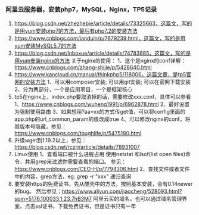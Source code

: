 ### 阿里云服务器，安装php7，MySQL，Nginx，TP5记录
1. https://blog.csdn.net/zhezhebie/article/details/73325663，这篇文，写的是用yum安装php7的方法，最后有php7.2的安装方法
2. https://www.cnblogs.com/ianduin/p/7679239.html，这篇文，写的是用yum安装MySQL5.7的方法
3. https://blog.csdn.net/lnboxue/article/details/74783885，这篇文，写的是用yum安装nginx的方法
	关于nginx的使用：
	1、这个是nginx的conf详解：https://www.cnblogs.com/zhang-shijie/p/5428640.html
4. https://www.kancloud.cn/manual/thinkphp5/118006，这篇文章，是tp5官网的安装方法
	1、可以用composer安装; 可以用git安装; 可以在官网下载安装
	2、分为两部分，一个是应用项目，一个是框架核心
5. tp5在nginx上，index.php要取消掉的话，需要修改xxx.conf，具体可以参看
	1、https://www.cnblogs.com/wuheng1991/p/6962878.html
	2、最好设置为强制使用路由
	3、如果想用?aa=xx的方式传get值，可以将config里面的app.php的url_common_param的值改成true
	4、可以修改nginx的conf，将其版本号隐藏，参见：https://www.cnblogs.com/toughlife/p/5475180.html
6. 升级wget到1.19.2以上，参见：https://blog.csdn.net/rczrj/article/details/78931007
7. Linux使用
	1、查看端口被什么进程占用
		使用netstat 和lsof(list open files)命令，并用grep来过滤你需要查看的端口。
		参见：https://www.cnblogs.com/CEO-H/p/7794306.html
	2、查找文件或者文件中的内容，grep方法，eg: grep -r "xxx" 递归查询
8. 要安装https的免费证书，先从酷壳中的方法，按照基本安装，会有0.14newer的bug。
	然后参见：https://www.aliyun.com/jiaocheng/528093.html?spm=5176.100033.1.23.7hB3M7
	阿里云买的域名，也可以通过域名管理界面，点击ssl证书，下载免费证书，但是证书只有一年
